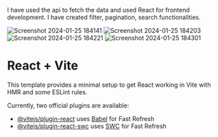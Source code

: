 I have used the api to fetch the data and used React for frontend development. I have created filter, pagination, search functionalities.

![Screenshot 2024-01-25 184141](https://github.com/shubhamrpgupta/rick-morty/assets/144988807/fb012a95-0799-47bc-a548-226e47e72a03)
![Screenshot 2024-01-25 184203](https://github.com/shubhamrpgupta/rick-morty/assets/144988807/ddb029fe-2a26-4c79-b49d-4d974ecee8c3)
![Screenshot 2024-01-25 184221](https://github.com/shubhamrpgupta/rick-morty/assets/144988807/cb587f40-cc12-4985-aba2-1e08868737df)
![Screenshot 2024-01-25 184301](https://github.com/shubhamrpgupta/rick-morty/assets/144988807/f6aaf65a-8dee-4c8f-8190-20c5b9cd24a3)



# React + Vite

This template provides a minimal setup to get React working in Vite with HMR and some ESLint rules.

Currently, two official plugins are available:

- [@vitejs/plugin-react](https://github.com/vitejs/vite-plugin-react/blob/main/packages/plugin-react/README.md) uses [Babel](https://babeljs.io/) for Fast Refresh
- [@vitejs/plugin-react-swc](https://github.com/vitejs/vite-plugin-react-swc) uses [SWC](https://swc.rs/) for Fast Refresh
